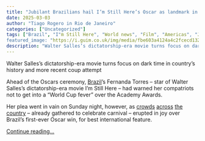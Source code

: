 ```yaml
---
title: "Jubilant Brazilians hail I’m Still Here’s Oscar as landmark in fight for justice"
date: 2025-03-03
author: "Tiago Rogero in Rio de Janeiro"
categories: ["Uncategorized"]
tags: ["Brazil", "I"m Still Here", "World news", "Film", "Americas", "Jair Bolsonaro", "Oscars"]
featured_image: "https://i.guim.co.uk/img/media/fbe603a4124a4c2fcecd1324e89417ebc97caff9/0_126_3814_2289/master/3814.jpg?width=140&quality=85&auto=format&fit=max&s=220d454f9acb84109bfb774807259d1e"
description: "Walter Salles’s dictatorship-era movie turns focus on dark time in country’s history and more recent coup attemptAhead of the Oscars ceremony, Brazil’s Fernanda..."
---
```


Walter Salles’s dictatorship-era movie turns focus on dark time in country’s history and more recent coup attempt

Ahead of the Oscars ceremony, [Brazil](https://www.theguardian.com/world/brazil)’s Fernanda Torres – star of Walter Salles’s dictatorship-era movie I’m Still Here – had warned her compatriots not to get into a “World Cup fever” over the Academy Awards.

Her plea went in vain on Sunday night, however, as [crowds](https://www.instagram.com/p/DGuSCdwx6jR/) [across](https://www.instagram.com/p/DGuL1THRY9p/) [the country](https://www.instagram.com/p/DGuLkOLNPzb/) – already gathered to celebrate carnival – erupted in joy over Brazil’s first-ever Oscar win, for best international feature.

[Continue reading...](https://www.theguardian.com/world/2025/mar/03/oscars-im-still-here-brazil-dictatorship)
